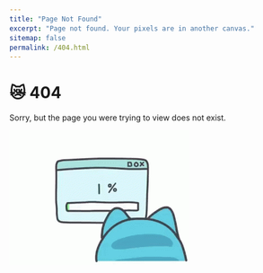 ```yaml
---
title: "Page Not Found"
excerpt: "Page not found. Your pixels are in another canvas."
sitemap: false
permalink: /404.html
---
```


😿 404 
======

Sorry, but the page you were trying to view does not exist.

![logos](/images/error.gif)

<script type="text/javascript">
  var GOOG_FIXURL_LANG = 'en';
  var GOOG_FIXURL_SITE = '{{ site.url }}'
</script>
<script type="text/javascript"
  src="//linkhelp.clients.google.com/tbproxy/lh/wm/fixurl.js">
</script>
